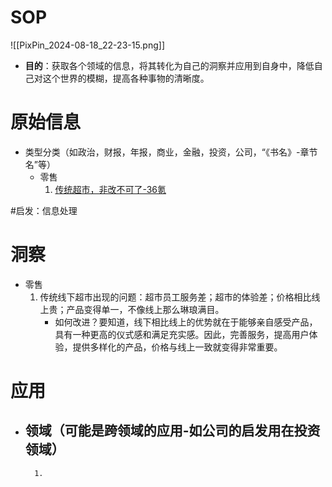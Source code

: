 # SOP

![[PixPin_2024-08-18_22-23-15.png]]

- **目的**：获取各个领域的信息，将其转化为自己的洞察并应用到自身中，降低自己对这个世界的模糊，提高各种事物的清晰度。

# 原始信息

- 类型分类（如政治，财报，年报，商业，金融，投资，公司，“《书名》-章节名”等）
	- 零售
		1. [传统超市，非改不可了-36氪](https://www.36kr.com/p/2997746131660420)

#启发：信息处理
# 洞察

- 零售
	1. 传统线下超市出现的问题：超市员工服务差；超市的体验差；价格相比线上贵；产品变得单一，不像线上那么琳琅满目。
		- 如何改进？要知道，线下相比线上的优势就在于能够亲自感受产品，具有一种更高的仪式感和满足充实感。因此，完善服务，提高用户体验，提供多样化的产品，价格与线上一致就变得非常重要。

# 应用

- 领域（可能是跨领域的应用-如公司的启发用在投资领域）
	- 
		1. 

